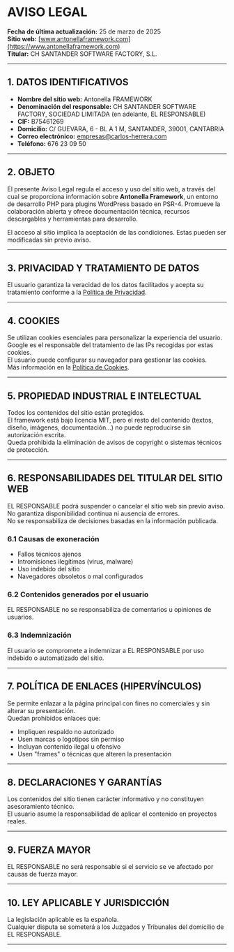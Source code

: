 # AVISO LEGAL

**Fecha de última actualización:** 25 de marzo de 2025  
**Sitio web:** [www.antonellaframework.com](https://www.antonellaframework.com)  
**Titular:** CH SANTANDER SOFTWARE FACTORY, S.L.

---

## 1. DATOS IDENTIFICATIVOS

- **Nombre del sitio web:** Antonella FRAMEWORK  
- **Denominación del responsable:** CH SANTANDER SOFTWARE FACTORY, SOCIEDAD LIMITADA (en adelante, EL RESPONSABLE)  
- **CIF:** B75461269  
- **Domicilio:** C/ GUEVARA, 6 - BL A 1 M, SANTANDER, 39001, CANTABRIA  
- **Correo electrónico:** [empresas@carlos-herrera.com](mailto:empresas@carlos-herrera.com)  
- **Teléfono:** 676 23 09 50

---

## 2. OBJETO

El presente Aviso Legal regula el acceso y uso del sitio web, a través del cual se proporciona información sobre **Antonella Framework**, un entorno de desarrollo PHP para plugins WordPress basado en PSR-4. Promueve la colaboración abierta y ofrece documentación técnica, recursos descargables y herramientas para desarrollo.

El acceso al sitio implica la aceptación de las condiciones. Estas pueden ser modificadas sin previo aviso.

---

## 3. PRIVACIDAD Y TRATAMIENTO DE DATOS

El usuario garantiza la veracidad de los datos facilitados y acepta su tratamiento conforme a la [Política de Privacidad](#).

---

## 4. COOKIES

Se utilizan cookies esenciales para personalizar la experiencia del usuario.  
Google es el responsable del tratamiento de las IPs recogidas por estas cookies.  
El usuario puede configurar su navegador para gestionar las cookies.  
Más información en la [Política de Cookies](#).

---

## 5. PROPIEDAD INDUSTRIAL E INTELECTUAL

Todos los contenidos del sitio están protegidos.  
El framework está bajo licencia MIT, pero el resto del contenido (textos, diseño, imágenes, documentación...) no puede reproducirse sin autorización escrita.  
Queda prohibida la eliminación de avisos de copyright o sistemas técnicos de protección.

---

## 6. RESPONSABILIDADES DEL TITULAR DEL SITIO WEB

EL RESPONSABLE podrá suspender o cancelar el sitio web sin previo aviso.  
No garantiza disponibilidad continua ni ausencia de errores.  
No se responsabiliza de decisiones basadas en la información publicada.

### 6.1 Causas de exoneración

- Fallos técnicos ajenos
- Intromisiones ilegítimas (virus, malware)
- Uso indebido del sitio
- Navegadores obsoletos o mal configurados

### 6.2 Contenidos generados por el usuario

EL RESPONSABLE no se responsabiliza de comentarios u opiniones de usuarios.

### 6.3 Indemnización

El usuario se compromete a indemnizar a EL RESPONSABLE por uso indebido o automatizado del sitio.

---

## 7. POLÍTICA DE ENLACES (HIPERVÍNCULOS)

Se permite enlazar a la página principal con fines no comerciales y sin alterar su presentación.  
Quedan prohibidos enlaces que:
- Impliquen respaldo no autorizado
- Usen marcas o logotipos sin permiso
- Incluyan contenido ilegal u ofensivo
- Usen "frames" o técnicas que alteren la presentación

---

## 8. DECLARACIONES Y GARANTÍAS

Los contenidos del sitio tienen carácter informativo y no constituyen asesoramiento técnico.  
El usuario asume la responsabilidad de aplicar el contenido en proyectos reales.

---

## 9. FUERZA MAYOR

EL RESPONSABLE no será responsable si el servicio se ve afectado por causas de fuerza mayor.

---

## 10. LEY APLICABLE Y JURISDICCIÓN

La legislación aplicable es la española.  
Cualquier disputa se someterá a los Juzgados y Tribunales del domicilio de EL RESPONSABLE.

---

